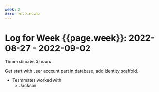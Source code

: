```yaml
---
week: 2
date: 2022-09-02
---
```

# Log for Week {{page.week}}: 2022-08-27 - 2022-09-02

Time estimate: 5 hours

Get start with user account part in database, add identity scaffold.

- Teammates worked with:
  - Jackson
